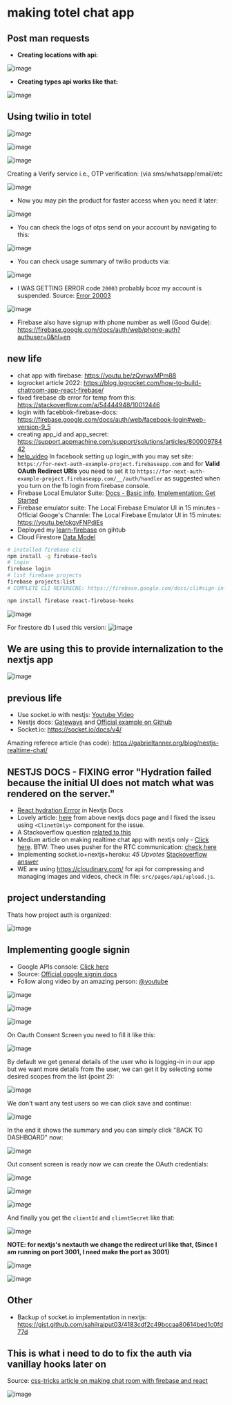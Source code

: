 # making totel chat app

## Post man requests

- **Creating locations with api:**

![image](https://user-images.githubusercontent.com/31458531/188494377-d1617626-c216-4994-b581-ca0d94e4cf18.png)

- **Creating types api works like that:**

![image](https://user-images.githubusercontent.com/31458531/188493682-6acd3259-ef19-4e29-b1f9-790c4f9424e0.png)

## Using twilio in totel

![image](https://user-images.githubusercontent.com/31458531/186841804-fe7d80f4-f2e8-44fd-83d5-773f6abeb334.png)

![image](https://user-images.githubusercontent.com/31458531/186844787-83cd95b2-36fb-4859-8649-cfa6f7852f52.png)

![image](https://user-images.githubusercontent.com/31458531/186844800-c1b6a1b4-a345-4d2a-8dfe-3e676a885910.png)

Creating a Verify service i.e., OTP verification: (via sms/whatsapp/email/etc

![image](https://user-images.githubusercontent.com/31458531/186848635-532229d2-6461-40da-bb22-d067b03c2e3c.png)

- Now you may pin the product for faster access when you need it later:

![image](https://user-images.githubusercontent.com/31458531/186864367-9a18bf87-436f-4efe-b800-70855ef3024c.png)

- You can check the logs of otps send on your account by navigating to this:

![image](https://user-images.githubusercontent.com/31458531/186871379-4f35ebff-0149-4260-87fa-561065b56457.png)

- You can check usage summary of twilio products via:

![image](https://user-images.githubusercontent.com/31458531/186920471-0d0f0afe-10dd-4e61-a2e7-bfd2dbc27378.png)

- I WAS GETTING ERROR code `20003` probably bcoz my account is suspended. Source: [Error 20003](https://www.twilio.com/docs/api/errors/20003)

![image](https://user-images.githubusercontent.com/31458531/186921909-5397069d-c84d-459f-901e-814cb31d67fd.png)

- Firebase also have signup with phone number as well (Good Guide):  https://firebase.google.com/docs/auth/web/phone-auth?authuser=0&hl=en


## new life

- chat app with firebase: https://youtu.be/zQyrwxMPm88
- logrocket article 2022: https://blog.logrocket.com/how-to-build-chatroom-app-react-firebase/
- fixed firebase db error for temp from this: https://stackoverflow.com/a/54444948/10012446
- login with facebbok-firebase-docs: https://firebase.google.com/docs/auth/web/facebook-login#web-version-9_5
- creating app_id and app_secret: https://support.appmachine.com/support/solutions/articles/80000978442
- [help_video](https://www.youtube.com/watch?v=kEfe9u5F_L0) In facebook setting up login_with you may set site: `https://for-next-auth-example-project.firebaseapp.com` and for **Valid OAuth Redirect URIs** you need to set it to `https://for-next-auth-example-project.firebaseapp.com/__/auth/handler` as suggested when you turn on the fb login from firebase console.
- Firebase Local Emulator Suite: [Docs - Basic info](https://firebase.google.com/docs/emulator-suite), [Implementation: Get Started](https://firebase.google.com/docs/emulator-suite/connect_and_prototype?database=Firestore)
- Firebase emulator suite: The Local Firebase Emulator UI in 15 minutes - Official Googe's Channle: The Local Firebase Emulator UI in 15 minutes: https://youtu.be/pkgvFNPdiEs
- Deployed my [learn-firebase](https://github.com/sahilrajput03/learn-firebase) on gihtub
- Cloud Firestore [Data Model](https://firebase.google.com/docs/firestore/data-model#:~:text=Cloud%20Firestore%20is%20a%20NoSQL,set%20of%20key%2Dvalue%20pairs.)

```bash
# installed firebase cli
npm install -g firebase-tools
# login
firebase login
# list firebase projects
firebase projects:list
# COMPLETE CLI REFERECNE: https://firebase.google.com/docs/cli#sign-in-test-cli


```

```bash
npm install firebase react-firebase-hooks
```

![image](https://user-images.githubusercontent.com/31458531/186233190-ef3f43e3-9319-4e53-9d58-53e73e1a5894.png)

For firestore db I used this version: ![image](https://user-images.githubusercontent.com/31458531/186234576-923d7e96-16a1-4196-9748-c45bed79c929.png)


## We are using this to provide internalization to the nextjs app

![image](https://user-images.githubusercontent.com/31458531/186733854-adba961c-b230-401f-91e7-a0b5fb54e9dc.png)


## previous life

- Use socket.io with nestjs: [Youtube Video](https://www.youtube.com/watch?v=7xpLYk4q0Sg)
- Nestjs docs: [Gateways](https://docs.nestjs.com/websockets/gateways) and [Official example on Github](https://github.com/nestjs/nest/tree/master/sample/02-gateways)
- Socket.io: https://socket.io/docs/v4/

Amazing referece article (has code): https://gabrieltanner.org/blog/nestjs-realtime-chat/

## NESTJS DOCS - FIXING error "Hydration failed because the initial UI does not match what was rendered on the server."

- [React hydration Errror](https://nextjs.org/docs/messages/react-hydration-error) in Nextjs Docs 
- Lovely article: [here](https://www.joshwcomeau.com/react/the-perils-of-rehydration/) from above nextjs docs page and I fixed the isseu using `<ClinetOnly>` component for the issue.
- A Stackoverflow question [related to this](https://stackoverflow.com/questions/71706064/react-18-hydration-failed-because-the-initial-ui-does-not-match-what-was-render)
- Medium article on making realtime chat app with nextjs only - [Click here](https://betterprogramming.pub/socket-io-and-nextjs-build-real-time-chat-application-part-1-976555ecba). BTW: Theo uses pusher for the RTC communication: [check here](https://github.com/sahilrajput03/nextjs-examples-testing/blob/master/Readme.md#next-auth)
- Implementing socket.io+nextjs+heroku: *45 Upvotes* [Stackoverflow answer](https://stackoverflow.com/questions/57512366/how-to-use-socket-io-with-next-js-api-routes?answertab=scoredesc#tab-top)
- WE are using https://cloudinary.com/ for api for compressing and managing images and videos, check in file: `src/pages/api/upload.js`.

## project understanding

Thats how project auth is organized:

![image](https://user-images.githubusercontent.com/31458531/186140831-3386bc01-0f53-49a5-9f2f-1c758a82f92f.png)

## Implementing google signin

- Google APIs console: [Click here](https://console.developers.google.com/apis)
- Source: [Official google signin docs](https://developers.google.com/identity/gsi/web/guides/get-google-api-clientid)
- Follow along video by an amazing person: [@youtube](https://youtu.be/XjOEKbHkAeo)

![image](https://user-images.githubusercontent.com/31458531/186201499-bef2e6a9-ceae-41f3-961c-01a0efb8b953.png)

![image](https://user-images.githubusercontent.com/31458531/186201852-f076c164-71b5-4fe8-ad4f-a5dcf7e77e65.png)

![image](https://user-images.githubusercontent.com/31458531/186202731-2f8eb951-3636-4352-a944-d4a38080616e.png)

On Oauth Consent Screen you need to fill it like this:

![image](https://user-images.githubusercontent.com/31458531/186205305-553349f3-f2ad-4bc9-8121-2b8a080260c1.png)

By default we get general details of the user who is logging-in in our app but we want more details from the user, we can get it by selecting some desired scopes from the list (point 2):

![image](https://user-images.githubusercontent.com/31458531/186206119-43b589ed-a651-4aba-a219-3922d7331f50.png)

We don't want any test users so we can click save and continue:

![image](https://user-images.githubusercontent.com/31458531/186206697-bbfbbaee-63a5-4146-ad14-e17e99886180.png)

In the end it shows the summary and you can simply click "BACK TO DASHBOARD" now:

![image](https://user-images.githubusercontent.com/31458531/186206901-06f6d58e-7b0a-472f-9a77-95f97d88bcbe.png)

Out consent screen is ready now we can create the OAuth credentials:

![image](https://user-images.githubusercontent.com/31458531/186210444-4a8cfe3f-0f56-4f5f-b03f-9077e6ccbfa2.png)

![image](https://user-images.githubusercontent.com/31458531/186210730-e1035082-ffd3-4c65-8cc7-d75a198c4086.png)

![image](https://user-images.githubusercontent.com/31458531/186211290-fc96998f-1b7e-4ad7-bfcb-dcc9566ecc8a.png)

And finally you get the `clientId` and `clientSecret` like that:

![image](https://user-images.githubusercontent.com/31458531/186211473-0f5a0abc-ecd6-4731-8dd7-78d4f61a5f55.png)

**NOTE: for nextjs's nextauth we change the redirect url like that, (Since I am running on port 3001, I need make the port as 3001)** 

![image](https://user-images.githubusercontent.com/31458531/186216312-3785d189-9dce-4def-af69-89207505a047.png)

![image](https://user-images.githubusercontent.com/31458531/186219381-50050c52-9a74-4ca7-ad37-b1e7fcc16191.png)

## Other

- Backup of socket.io implementation in nextjs: https://gist.github.com/sahilrajput03/4183cdf2c49bccaa80614bed1c0fd77d


## This is what i need to do to fix the auth via vanillay hooks later on

Source: [css-tricks article on making chat room with firebase and react](https://css-tricks.com/building-a-real-time-chat-app-with-react-and-firebase/)

![image](https://user-images.githubusercontent.com/31458531/186436899-148e2aec-9f31-428f-96ea-a6eaa0e57d53.png)
